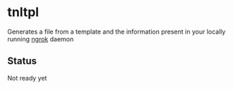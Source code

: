 # tnltpl

Generates a file from a template and the information present in
your locally running [ngrok](https://ngrok.com) daemon

## Status

Not ready yet